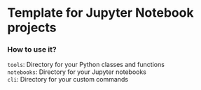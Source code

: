 # Template for Jupyter Notebook projects

### How to use it?

`tools`: Directory for your Python classes and functions\
`notebooks`: Directory for your Jupyter notebooks\
`cli`: Directory for your custom commands
